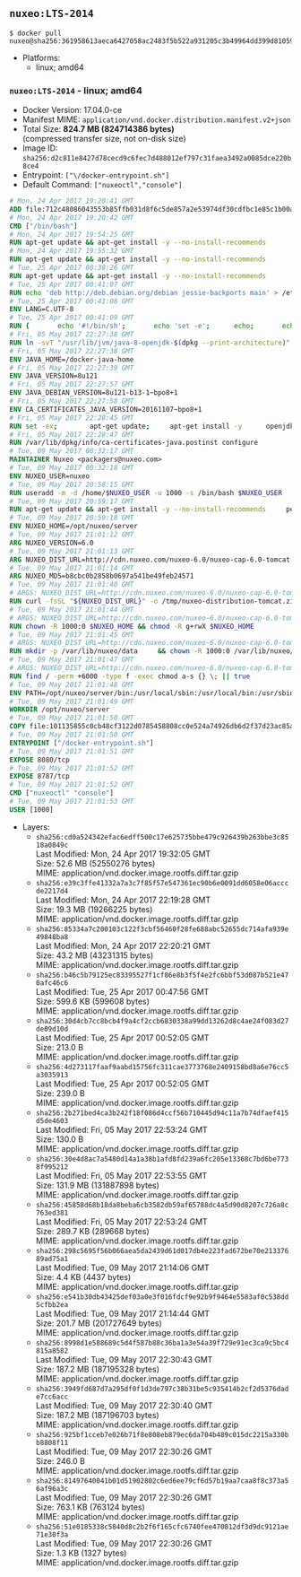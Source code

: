 ## `nuxeo:LTS-2014`

```console
$ docker pull nuxeo@sha256:361958613aeca6427058ac2483f5b522a931205c3b49964dd399d8105947775e
```

-	Platforms:
	-	linux; amd64

### `nuxeo:LTS-2014` - linux; amd64

-	Docker Version: 17.04.0-ce
-	Manifest MIME: `application/vnd.docker.distribution.manifest.v2+json`
-	Total Size: **824.7 MB (824714386 bytes)**  
	(compressed transfer size, not on-disk size)
-	Image ID: `sha256:d2c811e8427d78cecd9c6fec7d488012ef797c31faea3492a0085dce220b8ce4`
-	Entrypoint: `["\/docker-entrypoint.sh"]`
-	Default Command: `["nuxeoctl","console"]`

```dockerfile
# Mon, 24 Apr 2017 19:20:41 GMT
ADD file:712c48086043553b85ffb031d8f6c5de857a2e53974df30cdfbc1e85c1b00a25 in / 
# Mon, 24 Apr 2017 19:20:42 GMT
CMD ["/bin/bash"]
# Mon, 24 Apr 2017 19:54:25 GMT
RUN apt-get update && apt-get install -y --no-install-recommends 		ca-certificates 		curl 		wget 	&& rm -rf /var/lib/apt/lists/*
# Mon, 24 Apr 2017 19:55:32 GMT
RUN apt-get update && apt-get install -y --no-install-recommends 		bzr 		git 		mercurial 		openssh-client 		subversion 				procps 	&& rm -rf /var/lib/apt/lists/*
# Tue, 25 Apr 2017 00:38:26 GMT
RUN apt-get update && apt-get install -y --no-install-recommends 		bzip2 		unzip 		xz-utils 	&& rm -rf /var/lib/apt/lists/*
# Tue, 25 Apr 2017 00:41:07 GMT
RUN echo 'deb http://deb.debian.org/debian jessie-backports main' > /etc/apt/sources.list.d/jessie-backports.list
# Tue, 25 Apr 2017 00:41:08 GMT
ENV LANG=C.UTF-8
# Tue, 25 Apr 2017 00:41:09 GMT
RUN { 		echo '#!/bin/sh'; 		echo 'set -e'; 		echo; 		echo 'dirname "$(dirname "$(readlink -f "$(which javac || which java)")")"'; 	} > /usr/local/bin/docker-java-home 	&& chmod +x /usr/local/bin/docker-java-home
# Fri, 05 May 2017 22:27:38 GMT
RUN ln -svT "/usr/lib/jvm/java-8-openjdk-$(dpkg --print-architecture)" /docker-java-home
# Fri, 05 May 2017 22:27:38 GMT
ENV JAVA_HOME=/docker-java-home
# Fri, 05 May 2017 22:27:39 GMT
ENV JAVA_VERSION=8u121
# Fri, 05 May 2017 22:27:57 GMT
ENV JAVA_DEBIAN_VERSION=8u121-b13-1~bpo8+1
# Fri, 05 May 2017 22:27:58 GMT
ENV CA_CERTIFICATES_JAVA_VERSION=20161107~bpo8+1
# Fri, 05 May 2017 22:28:45 GMT
RUN set -ex; 		apt-get update; 	apt-get install -y 		openjdk-8-jdk="$JAVA_DEBIAN_VERSION" 		ca-certificates-java="$CA_CERTIFICATES_JAVA_VERSION" 	; 	rm -rf /var/lib/apt/lists/*; 		[ "$(readlink -f "$JAVA_HOME")" = "$(docker-java-home)" ]; 		update-alternatives --get-selections | awk -v home="$(readlink -f "$JAVA_HOME")" 'index($3, home) == 1 { $2 = "manual"; print | "update-alternatives --set-selections" }'; 	update-alternatives --query java | grep -q 'Status: manual'
# Fri, 05 May 2017 22:28:47 GMT
RUN /var/lib/dpkg/info/ca-certificates-java.postinst configure
# Tue, 09 May 2017 00:32:17 GMT
MAINTAINER Nuxeo <packagers@nuxeo.com>
# Tue, 09 May 2017 00:32:18 GMT
ENV NUXEO_USER=nuxeo
# Tue, 09 May 2017 20:58:15 GMT
RUN useradd -m -d /home/$NUXEO_USER -u 1000 -s /bin/bash $NUXEO_USER
# Tue, 09 May 2017 20:59:17 GMT
RUN apt-get update && apt-get install -y --no-install-recommends     perl     locales     pwgen     imagemagick     ffmpeg2theora     ufraw     poppler-utils     libreoffice     libwpd-tools     exiftool     ghostscript  && rm -rf /var/lib/apt/lists/*
# Tue, 09 May 2017 20:59:18 GMT
ENV NUXEO_HOME=/opt/nuxeo/server
# Tue, 09 May 2017 21:01:12 GMT
ARG NUXEO_VERSION=6.0
# Tue, 09 May 2017 21:01:13 GMT
ARG NUXEO_DIST_URL=http://cdn.nuxeo.com/nuxeo-6.0/nuxeo-cap-6.0-tomcat.zip
# Tue, 09 May 2017 21:01:14 GMT
ARG NUXEO_MD5=b8cbc0b2858b0697a541be49feb24571
# Tue, 09 May 2017 21:01:40 GMT
# ARGS: NUXEO_DIST_URL=http://cdn.nuxeo.com/nuxeo-6.0/nuxeo-cap-6.0-tomcat.zip NUXEO_MD5=b8cbc0b2858b0697a541be49feb24571 NUXEO_VERSION=6.0
RUN curl -fsSL "${NUXEO_DIST_URL}" -o /tmp/nuxeo-distribution-tomcat.zip     && echo "$NUXEO_MD5 /tmp/nuxeo-distribution-tomcat.zip" | md5sum -c -     && mkdir -p /tmp/nuxeo-distribution $(dirname $NUXEO_HOME)     && unzip -q -d /tmp/nuxeo-distribution /tmp/nuxeo-distribution-tomcat.zip     && DISTDIR=$(/bin/ls /tmp/nuxeo-distribution | head -n 1)     && mv /tmp/nuxeo-distribution/$DISTDIR $NUXEO_HOME     && sed -i -e "s/^org.nuxeo.distribution.package.*/org.nuxeo.distribution.package=docker/" $NUXEO_HOME/templates/common/config/distribution.properties     && rm -rf /tmp/nuxeo-distribution*     && chmod +x $NUXEO_HOME/bin/*ctl $NUXEO_HOME/bin/*.sh     && chmod g+rwX $NUXEO_HOME/bin/*ctl $NUXEO_HOME/bin/*.sh
# Tue, 09 May 2017 21:01:44 GMT
# ARGS: NUXEO_DIST_URL=http://cdn.nuxeo.com/nuxeo-6.0/nuxeo-cap-6.0-tomcat.zip NUXEO_MD5=b8cbc0b2858b0697a541be49feb24571 NUXEO_VERSION=6.0
RUN chown -R 1000:0 $NUXEO_HOME && chmod -R g+rwX $NUXEO_HOME
# Tue, 09 May 2017 21:01:45 GMT
# ARGS: NUXEO_DIST_URL=http://cdn.nuxeo.com/nuxeo-6.0/nuxeo-cap-6.0-tomcat.zip NUXEO_MD5=b8cbc0b2858b0697a541be49feb24571 NUXEO_VERSION=6.0
RUN mkdir -p /var/lib/nuxeo/data     && chown -R 1000:0 /var/lib/nuxeo/data && chmod -R g+rwX /var/lib/nuxeo/data     && mkdir -p /var/log/nuxeo     && chown -R 1000:0 /var/log/nuxeo && chmod -R g+rwX /var/log/nuxeo     && mkdir -p /var/run/nuxeo     && chown -R 1000:0 /var/run/nuxeo && chmod -R g+rwX /var/run/nuxeo     && mkdir -p /docker-entrypoint-initnuxeo.d     && chown -R 1000:0 /docker-entrypoint-initnuxeo.d && chmod -R g+rwX /docker-entrypoint-initnuxeo.d
# Tue, 09 May 2017 21:01:47 GMT
# ARGS: NUXEO_DIST_URL=http://cdn.nuxeo.com/nuxeo-6.0/nuxeo-cap-6.0-tomcat.zip NUXEO_MD5=b8cbc0b2858b0697a541be49feb24571 NUXEO_VERSION=6.0
RUN find / -perm +6000 -type f -exec chmod a-s {} \; || true
# Tue, 09 May 2017 21:01:48 GMT
ENV PATH=/opt/nuxeo/server/bin:/usr/local/sbin:/usr/local/bin:/usr/sbin:/usr/bin:/sbin:/bin
# Tue, 09 May 2017 21:01:49 GMT
WORKDIR /opt/nuxeo/server
# Tue, 09 May 2017 21:01:50 GMT
COPY file:101135855c0cb48cf3122d0785458808cc0e524a74926db6d2f37d23ac85aca2 in / 
# Tue, 09 May 2017 21:01:50 GMT
ENTRYPOINT ["/docker-entrypoint.sh"]
# Tue, 09 May 2017 21:01:51 GMT
EXPOSE 8080/tcp
# Tue, 09 May 2017 21:01:52 GMT
EXPOSE 8787/tcp
# Tue, 09 May 2017 21:01:52 GMT
CMD ["nuxeoctl" "console"]
# Tue, 09 May 2017 21:01:53 GMT
USER [1000]
```

-	Layers:
	-	`sha256:cd0a524342efac6edff500c17e625735bbe479c926439b263bbe3c8518a0849c`  
		Last Modified: Mon, 24 Apr 2017 19:32:05 GMT  
		Size: 52.6 MB (52550276 bytes)  
		MIME: application/vnd.docker.image.rootfs.diff.tar.gzip
	-	`sha256:e39c3ffe41332a7a3c7f85f57e547361ec90b6e0091dd6058e06acccde2217d4`  
		Last Modified: Mon, 24 Apr 2017 22:19:28 GMT  
		Size: 19.3 MB (19266225 bytes)  
		MIME: application/vnd.docker.image.rootfs.diff.tar.gzip
	-	`sha256:85334a7c200103c122f3cbf56460f28fe688abc52655dc714afa939e49848ba8`  
		Last Modified: Mon, 24 Apr 2017 22:20:21 GMT  
		Size: 43.2 MB (43231315 bytes)  
		MIME: application/vnd.docker.image.rootfs.diff.tar.gzip
	-	`sha256:b46c5b79125ec83395527f1cf86e8b3f5f4e2fc6bbf53d087b521e470afc46c6`  
		Last Modified: Tue, 25 Apr 2017 00:47:56 GMT  
		Size: 599.6 KB (599608 bytes)  
		MIME: application/vnd.docker.image.rootfs.diff.tar.gzip
	-	`sha256:30d4cb7cc8bcb4f9a4cf2ccb6830338a99dd13262d8c4ae24f083d27de09d10d`  
		Last Modified: Tue, 25 Apr 2017 00:52:05 GMT  
		Size: 213.0 B  
		MIME: application/vnd.docker.image.rootfs.diff.tar.gzip
	-	`sha256:4d273117faaf9aabd15756fc311cae3773768e2409158bd8a6e76cc5a3035913`  
		Last Modified: Tue, 25 Apr 2017 00:52:05 GMT  
		Size: 239.0 B  
		MIME: application/vnd.docker.image.rootfs.diff.tar.gzip
	-	`sha256:2b271bed4ca3b242f18f086d4ccf56b710445d94c11a7b74dfaef415d5de4603`  
		Last Modified: Fri, 05 May 2017 22:53:24 GMT  
		Size: 130.0 B  
		MIME: application/vnd.docker.image.rootfs.diff.tar.gzip
	-	`sha256:30e4d8ac7a5480d14a1a38b1afd8fd239a6fc205e13368c7bd6be7738f995212`  
		Last Modified: Fri, 05 May 2017 22:53:55 GMT  
		Size: 131.9 MB (131887898 bytes)  
		MIME: application/vnd.docker.image.rootfs.diff.tar.gzip
	-	`sha256:45858d68b18da8beba6cb3582db59af65788dc4a5d90d8207c726a8c763ed381`  
		Last Modified: Fri, 05 May 2017 22:53:24 GMT  
		Size: 289.7 KB (289668 bytes)  
		MIME: application/vnd.docker.image.rootfs.diff.tar.gzip
	-	`sha256:298c5695f56b066aea5da2439d61d017db4e223fad672be70e21337689ad75a1`  
		Last Modified: Tue, 09 May 2017 21:14:06 GMT  
		Size: 4.4 KB (4437 bytes)  
		MIME: application/vnd.docker.image.rootfs.diff.tar.gzip
	-	`sha256:e541b30db43425def03a0e3f016fdcf9e92b9f9464e5583af0c538dd5cfbb2ea`  
		Last Modified: Tue, 09 May 2017 21:14:44 GMT  
		Size: 201.7 MB (201727649 bytes)  
		MIME: application/vnd.docker.image.rootfs.diff.tar.gzip
	-	`sha256:8998d1e588689c5d4f587b88c36ba1a3e54a39f729e91ec3ca9c5bc4815a8582`  
		Last Modified: Tue, 09 May 2017 22:30:43 GMT  
		Size: 187.2 MB (187195328 bytes)  
		MIME: application/vnd.docker.image.rootfs.diff.tar.gzip
	-	`sha256:3949fd687d7a295df0f1d3de797c38b31be5c935414b2cf2d5376dade7cc6acc`  
		Last Modified: Tue, 09 May 2017 22:30:40 GMT  
		Size: 187.2 MB (187196703 bytes)  
		MIME: application/vnd.docker.image.rootfs.diff.tar.gzip
	-	`sha256:925bf1cceb7e026b71f8e808eb879ec6da704b489c015dc2215a330bb8808f11`  
		Last Modified: Tue, 09 May 2017 22:30:26 GMT  
		Size: 246.0 B  
		MIME: application/vnd.docker.image.rootfs.diff.tar.gzip
	-	`sha256:81497640041b01d51902802c6ed6ee79cf6d57b19aa7caa8f8c373a56af96a3c`  
		Last Modified: Tue, 09 May 2017 22:30:26 GMT  
		Size: 763.1 KB (763124 bytes)  
		MIME: application/vnd.docker.image.rootfs.diff.tar.gzip
	-	`sha256:51e0185338c5840d8c2b2f6f165cfc6740fee470812df3d9dc9121ae71e30f3a`  
		Last Modified: Tue, 09 May 2017 22:30:26 GMT  
		Size: 1.3 KB (1327 bytes)  
		MIME: application/vnd.docker.image.rootfs.diff.tar.gzip
